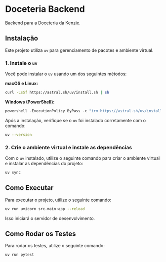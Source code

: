 # Doceteria Backend

Backend para a Doceteria da Kenzie.

## Instalação

Este projeto utiliza `uv` para gerenciamento de pacotes e ambiente virtual.

### 1. Instale o `uv`

Você pode instalar o `uv` usando um dos seguintes métodos:

**macOS e Linux:**
```bash
curl -LsSf https://astral.sh/uv/install.sh | sh
```

**Windows (PowerShell):**
```powershell
powershell -ExecutionPolicy ByPass -c "irm https://astral.sh/uv/install.ps1 | iex"
```

Após a instalação, verifique se o `uv` foi instalado corretamente com o comando:

```bash
uv --version
```

### 2. Crie o ambiente virtual e instale as dependências

Com o `uv` instalado, utilize o seguinte comando para criar o ambiente virtual e instalar as dependências do projeto:

```bash
uv sync
```

## Como Executar

Para executar o projeto, utilize o seguinte comando:

```bash
uv run uvicorn src.main:app --reload
```

Isso iniciará o servidor de desenvolvimento.

## Como Rodar os Testes

Para rodar os testes, utilize o seguinte comando:

```bash
uv run pytest
```